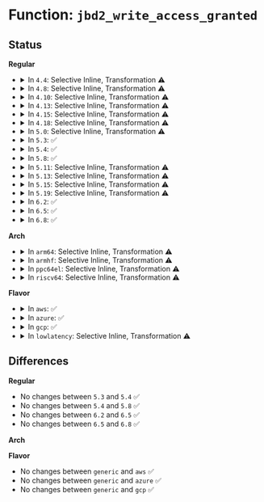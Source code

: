 # Function: <code>jbd2_write_access_granted</code>

## Status
<b>Regular</b>
<ul>
<li>
<details>
<summary>In <code>4.4</code>: Selective Inline, Transformation ⚠️</summary>

**Collision:** Unique Static

**Inline:** Selective

**Transformation:** True

**Instances:**

```
In fs/jbd2/transaction.c (ffffffff812e73c0)
Location: fs/jbd2/transaction.c:1012
Inline: True
Inline callers:
  - fs/jbd2/transaction.c:jbd2_journal_get_write_access
  - fs/jbd2/transaction.c:jbd2_journal_get_undo_access
Direct callers:
  - fs/jbd2/transaction.c:jbd2_journal_get_write_access
  - fs/jbd2/transaction.c:jbd2_journal_get_undo_access
```
**Symbols:**

```
ffffffff812e73c0-ffffffff812e73ff: jbd2_write_access_granted.part.8 (STB_LOCAL)
```
</details>
</li>
<li>
<details>
<summary>In <code>4.8</code>: Selective Inline, Transformation ⚠️</summary>

**Collision:** Unique Static

**Inline:** Selective

**Transformation:** True

**Instances:**

```
In fs/jbd2/transaction.c (ffffffff81316595)
Location: fs/jbd2/transaction.c:1003
Inline: True
Inline callers:
  - fs/jbd2/transaction.c:jbd2_journal_get_undo_access
  - fs/jbd2/transaction.c:jbd2_journal_get_write_access
Direct callers:
  - fs/jbd2/transaction.c:jbd2_journal_get_undo_access
  - fs/jbd2/transaction.c:jbd2_journal_get_write_access
```
**Symbols:**

```
ffffffff81314f20-ffffffff81314f5f: jbd2_write_access_granted.part.8 (STB_LOCAL)
```
</details>
</li>
<li>
<details>
<summary>In <code>4.10</code>: Selective Inline, Transformation ⚠️</summary>

**Collision:** Unique Static

**Inline:** Selective

**Transformation:** True

**Instances:**

```
In fs/jbd2/transaction.c (ffffffff8132c585)
Location: fs/jbd2/transaction.c:1005
Inline: True
Inline callers:
  - fs/jbd2/transaction.c:jbd2_journal_get_undo_access
  - fs/jbd2/transaction.c:jbd2_journal_get_write_access
Direct callers:
  - fs/jbd2/transaction.c:jbd2_journal_get_undo_access
  - fs/jbd2/transaction.c:jbd2_journal_get_write_access
```
**Symbols:**

```
ffffffff8132af20-ffffffff8132af5f: jbd2_write_access_granted.part.9 (STB_LOCAL)
```
</details>
</li>
<li>
<details>
<summary>In <code>4.13</code>: Selective Inline, Transformation ⚠️</summary>

**Collision:** Unique Static

**Inline:** Selective

**Transformation:** True

**Instances:**

```
In fs/jbd2/transaction.c (ffffffff81341785)
Location: fs/jbd2/transaction.c:1018
Inline: True
Inline callers:
  - fs/jbd2/transaction.c:jbd2_journal_get_undo_access
  - fs/jbd2/transaction.c:jbd2_journal_get_write_access
Direct callers:
  - fs/jbd2/transaction.c:jbd2_journal_get_undo_access
  - fs/jbd2/transaction.c:jbd2_journal_get_write_access
```
**Symbols:**

```
ffffffff81340150-ffffffff8134018d: jbd2_write_access_granted.part.9 (STB_LOCAL)
```
</details>
</li>
<li>
<details>
<summary>In <code>4.15</code>: Selective Inline, Transformation ⚠️</summary>

**Collision:** Unique Static

**Inline:** Selective

**Transformation:** True

**Instances:**

```
In fs/jbd2/transaction.c (ffffffff81365db5)
Location: fs/jbd2/transaction.c:1021
Inline: True
Inline callers:
  - fs/jbd2/transaction.c:jbd2_journal_get_undo_access
  - fs/jbd2/transaction.c:jbd2_journal_get_write_access
Direct callers:
  - fs/jbd2/transaction.c:jbd2_journal_get_undo_access
  - fs/jbd2/transaction.c:jbd2_journal_get_write_access
```
**Symbols:**

```
ffffffff81364760-ffffffff813647a0: jbd2_write_access_granted.part.9 (STB_LOCAL)
```
</details>
</li>
<li>
<details>
<summary>In <code>4.18</code>: Selective Inline, Transformation ⚠️</summary>

**Collision:** Unique Static

**Inline:** Selective

**Transformation:** True

**Instances:**

```
In fs/jbd2/transaction.c (ffffffff813944d5)
Location: fs/jbd2/transaction.c:1017
Inline: True
Inline callers:
  - fs/jbd2/transaction.c:jbd2_journal_get_undo_access
  - fs/jbd2/transaction.c:jbd2_journal_get_write_access
Direct callers:
  - fs/jbd2/transaction.c:jbd2_journal_get_undo_access
  - fs/jbd2/transaction.c:jbd2_journal_get_write_access
```
**Symbols:**

```
ffffffff81392ed0-ffffffff81392f10: jbd2_write_access_granted.part.10 (STB_LOCAL)
```
</details>
</li>
<li>
<details>
<summary>In <code>5.0</code>: Selective Inline, Transformation ⚠️</summary>

**Collision:** Unique Static

**Inline:** Selective

**Transformation:** True

**Instances:**

```
In fs/jbd2/transaction.c (ffffffff813ad225)
Location: fs/jbd2/transaction.c:1050
Inline: True
Inline callers:
  - fs/jbd2/transaction.c:jbd2_journal_get_undo_access
  - fs/jbd2/transaction.c:jbd2_journal_get_write_access
Direct callers:
  - fs/jbd2/transaction.c:jbd2_journal_get_undo_access
  - fs/jbd2/transaction.c:jbd2_journal_get_write_access
```
**Symbols:**

```
ffffffff813abbf0-ffffffff813abc30: jbd2_write_access_granted.part.11 (STB_LOCAL)
```
</details>
</li>
<li>
<details>
<summary>In <code>5.3</code>: ✅</summary>

```c
bool jbd2_write_access_granted(handle_t *handle, struct buffer_head *bh, bool undo);
```

**Collision:** Unique Static

**Inline:** No

**Transformation:** False

**Instances:**

```
In fs/jbd2/transaction.c (ffffffff813d6020)
Location: fs/jbd2/transaction.c:1050
Inline: False
Direct callers:
  - fs/jbd2/transaction.c:jbd2_journal_get_undo_access
  - fs/jbd2/transaction.c:jbd2_journal_get_write_access
```
**Symbols:**

```
ffffffff813d6020-ffffffff813d6074: jbd2_write_access_granted (STB_LOCAL)
```
</details>
</li>
<li>
<details>
<summary>In <code>5.4</code>: ✅</summary>

```c
bool jbd2_write_access_granted(handle_t *handle, struct buffer_head *bh, bool undo);
```

**Collision:** Unique Static

**Inline:** No

**Transformation:** False

**Instances:**

```
In fs/jbd2/transaction.c (ffffffff813f0050)
Location: fs/jbd2/transaction.c:1051
Inline: False
Direct callers:
  - fs/jbd2/transaction.c:jbd2_journal_get_undo_access
  - fs/jbd2/transaction.c:jbd2_journal_get_write_access
```
**Symbols:**

```
ffffffff813f0050-ffffffff813f00aa: jbd2_write_access_granted (STB_LOCAL)
```
</details>
</li>
<li>
<details>
<summary>In <code>5.8</code>: ✅</summary>

```c
bool jbd2_write_access_granted(handle_t *handle, struct buffer_head *bh, bool undo);
```

**Collision:** Unique Static

**Inline:** No

**Transformation:** False

**Instances:**

```
In fs/jbd2/transaction.c (ffffffff8143c890)
Location: fs/jbd2/transaction.c:1130
Inline: False
Direct callers:
  - fs/jbd2/transaction.c:jbd2_journal_get_undo_access
  - fs/jbd2/transaction.c:jbd2_journal_get_write_access
```
**Symbols:**

```
ffffffff8143c890-ffffffff8143c8ea: jbd2_write_access_granted (STB_LOCAL)
```
</details>
</li>
<li>
<details>
<summary>In <code>5.11</code>: Selective Inline, Transformation ⚠️</summary>

**Collision:** Unique Static

**Inline:** Selective

**Transformation:** True

**Instances:**

```
In fs/jbd2/transaction.c (ffffffff8145ac63)
Location: fs/jbd2/transaction.c:1132
Inline: True
Inline callers:
  - fs/jbd2/transaction.c:jbd2_journal_get_undo_access
  - fs/jbd2/transaction.c:jbd2_journal_get_write_access
Direct callers:
  - fs/jbd2/transaction.c:jbd2_journal_get_undo_access
  - fs/jbd2/transaction.c:jbd2_journal_get_write_access
```
**Symbols:**

```
ffffffff81458a60-ffffffff81458ae1: jbd2_write_access_granted.part.0 (STB_LOCAL)
```
</details>
</li>
<li>
<details>
<summary>In <code>5.13</code>: Selective Inline, Transformation ⚠️</summary>

**Collision:** Unique Static

**Inline:** Selective

**Transformation:** True

**Instances:**

```
In fs/jbd2/transaction.c (ffffffff814605a3)
Location: fs/jbd2/transaction.c:1137
Inline: True
Inline callers:
  - fs/jbd2/transaction.c:jbd2_journal_get_undo_access
  - fs/jbd2/transaction.c:jbd2_journal_get_write_access
Direct callers:
  - fs/jbd2/transaction.c:jbd2_journal_get_undo_access
  - fs/jbd2/transaction.c:jbd2_journal_get_write_access
```
**Symbols:**

```
ffffffff8145e3e0-ffffffff8145e461: jbd2_write_access_granted.part.0 (STB_LOCAL)
```
</details>
</li>
<li>
<details>
<summary>In <code>5.15</code>: Selective Inline, Transformation ⚠️</summary>

**Collision:** Unique Static

**Inline:** Selective

**Transformation:** True

**Instances:**

```
In fs/jbd2/transaction.c (ffffffff814b5a23)
Location: fs/jbd2/transaction.c:1154
Inline: True
Inline callers:
  - fs/jbd2/transaction.c:jbd2_journal_get_undo_access
  - fs/jbd2/transaction.c:jbd2_journal_get_write_access
Direct callers:
  - fs/jbd2/transaction.c:jbd2_journal_get_undo_access
  - fs/jbd2/transaction.c:jbd2_journal_get_write_access
```
**Symbols:**

```
ffffffff814b3910-ffffffff814b3991: jbd2_write_access_granted.part.0 (STB_LOCAL)
```
</details>
</li>
<li>
<details>
<summary>In <code>5.19</code>: Selective Inline, Transformation ⚠️</summary>

**Collision:** Unique Static

**Inline:** Selective

**Transformation:** True

**Instances:**

```
In fs/jbd2/transaction.c (ffffffff8153f307)
Location: fs/jbd2/transaction.c:1163
Inline: True
Inline callers:
  - fs/jbd2/transaction.c:jbd2_journal_get_undo_access
  - fs/jbd2/transaction.c:jbd2_journal_get_write_access
Direct callers:
  - fs/jbd2/transaction.c:jbd2_journal_get_undo_access
  - fs/jbd2/transaction.c:jbd2_journal_get_write_access
```
**Symbols:**

```
ffffffff8153d190-ffffffff8153d24b: jbd2_write_access_granted.part.0 (STB_LOCAL)
```
</details>
</li>
<li>
<details>
<summary>In <code>6.2</code>: ✅</summary>

```c
bool jbd2_write_access_granted(handle_t *handle, struct buffer_head *bh, bool undo);
```

**Collision:** Unique Static

**Inline:** No

**Transformation:** False

**Instances:**

```
In fs/jbd2/transaction.c (ffffffff815db850)
Location: fs/jbd2/transaction.c:1171
Inline: False
Direct callers:
  - fs/jbd2/transaction.c:jbd2_journal_get_undo_access
  - fs/jbd2/transaction.c:jbd2_journal_get_write_access
```
**Symbols:**

```
ffffffff815db850-ffffffff815db8f2: jbd2_write_access_granted (STB_LOCAL)
```
</details>
</li>
<li>
<details>
<summary>In <code>6.5</code>: ✅</summary>

```c
bool jbd2_write_access_granted(handle_t *handle, struct buffer_head *bh, bool undo);
```

**Collision:** Unique Static

**Inline:** No

**Transformation:** False

**Instances:**

```
In fs/jbd2/transaction.c (ffffffff81613310)
Location: fs/jbd2/transaction.c:1171
Inline: False
Direct callers:
  - fs/jbd2/transaction.c:jbd2_journal_get_undo_access
  - fs/jbd2/transaction.c:jbd2_journal_get_write_access
```
**Symbols:**

```
ffffffff81613310-ffffffff816133b2: jbd2_write_access_granted (STB_LOCAL)
```
</details>
</li>
<li>
<details>
<summary>In <code>6.8</code>: ✅</summary>

```c
bool jbd2_write_access_granted(handle_t *handle, struct buffer_head *bh, bool undo);
```

**Collision:** Unique Static

**Inline:** No

**Transformation:** False

**Instances:**

```
In fs/jbd2/transaction.c (ffffffff8164c110)
Location: fs/jbd2/transaction.c:1167
Inline: False
Direct callers:
  - fs/jbd2/transaction.c:jbd2_journal_get_undo_access
  - fs/jbd2/transaction.c:jbd2_journal_get_write_access
```
**Symbols:**

```
ffffffff8164c110-ffffffff8164c1b2: jbd2_write_access_granted (STB_LOCAL)
```
</details>
</li>
</ul>
<b>Arch</b>
<ul>
<li>
<details>
<summary>In <code>arm64</code>: Selective Inline, Transformation ⚠️</summary>

**Collision:** Unique Static

**Inline:** Selective

**Transformation:** True

**Instances:**

```
In fs/jbd2/transaction.c (ffff8000104cb598)
Location: fs/jbd2/transaction.c:1051
Inline: True
Inline callers:
  - fs/jbd2/transaction.c:jbd2_journal_get_undo_access
  - fs/jbd2/transaction.c:jbd2_journal_get_write_access
Direct callers:
  - fs/jbd2/transaction.c:jbd2_journal_get_undo_access
  - fs/jbd2/transaction.c:jbd2_journal_get_write_access
```
**Symbols:**

```
ffff8000104c89c8-ffff8000104c8a64: jbd2_write_access_granted.isra.0.part.0 (STB_LOCAL)
```
</details>
</li>
<li>
<details>
<summary>In <code>armhf</code>: Selective Inline, Transformation ⚠️</summary>

**Collision:** Unique Static

**Inline:** Selective

**Transformation:** True

**Instances:**

```
In fs/jbd2/transaction.c (c068ef3c)
Location: fs/jbd2/transaction.c:1051
Inline: True
Inline callers:
  - fs/jbd2/transaction.c:jbd2_journal_get_undo_access
  - fs/jbd2/transaction.c:jbd2_journal_get_write_access
Direct callers:
  - fs/jbd2/transaction.c:jbd2_journal_get_undo_access
  - fs/jbd2/transaction.c:jbd2_journal_get_write_access
```
**Symbols:**

```
c068c918-c068c9a4: jbd2_write_access_granted.part.0 (STB_LOCAL)
```
</details>
</li>
<li>
<details>
<summary>In <code>ppc64el</code>: Selective Inline, Transformation ⚠️</summary>

**Collision:** Unique Static

**Inline:** Selective

**Transformation:** True

**Instances:**

```
In fs/jbd2/transaction.c (c00000000060475c)
Location: fs/jbd2/transaction.c:1051
Inline: True
Inline callers:
  - fs/jbd2/transaction.c:jbd2_journal_get_undo_access
  - fs/jbd2/transaction.c:jbd2_journal_get_write_access
Direct callers:
  - fs/jbd2/transaction.c:jbd2_journal_get_undo_access
  - fs/jbd2/transaction.c:jbd2_journal_get_write_access
```
**Symbols:**

```
c000000000602980-c000000000602a08: jbd2_write_access_granted.isra.0.part.0 (STB_LOCAL)
```
</details>
</li>
<li>
<details>
<summary>In <code>riscv64</code>: Selective Inline, Transformation ⚠️</summary>

**Collision:** Unique Static

**Inline:** Selective

**Transformation:** True

**Instances:**

```
In fs/jbd2/transaction.c (ffffffe000344402)
Location: fs/jbd2/transaction.c:1051
Inline: True
Inline callers:
  - fs/jbd2/transaction.c:jbd2_journal_get_undo_access
  - fs/jbd2/transaction.c:jbd2_journal_get_write_access
Direct callers:
  - fs/jbd2/transaction.c:jbd2_journal_get_undo_access
  - fs/jbd2/transaction.c:jbd2_journal_get_write_access
```
**Symbols:**

```
ffffffe000342c3c-ffffffe000342cac: jbd2_write_access_granted.isra.0.part.0 (STB_LOCAL)
```
</details>
</li>
</ul>
<b>Flavor</b>
<ul>
<li>
<details>
<summary>In <code>aws</code>: ✅</summary>

```c
bool jbd2_write_access_granted(handle_t *handle, struct buffer_head *bh, bool undo);
```

**Collision:** Unique Static

**Inline:** No

**Transformation:** False

**Instances:**

```
In fs/jbd2/transaction.c (ffffffff813e8630)
Location: fs/jbd2/transaction.c:1051
Inline: False
Direct callers:
  - fs/jbd2/transaction.c:jbd2_journal_get_undo_access
  - fs/jbd2/transaction.c:jbd2_journal_get_write_access
```
**Symbols:**

```
ffffffff813e8630-ffffffff813e868a: jbd2_write_access_granted (STB_LOCAL)
```
</details>
</li>
<li>
<details>
<summary>In <code>azure</code>: ✅</summary>

```c
bool jbd2_write_access_granted(handle_t *handle, struct buffer_head *bh, bool undo);
```

**Collision:** Unique Static

**Inline:** No

**Transformation:** False

**Instances:**

```
In fs/jbd2/transaction.c (ffffffff813d90b0)
Location: fs/jbd2/transaction.c:1051
Inline: False
Direct callers:
  - fs/jbd2/transaction.c:jbd2_journal_get_undo_access
  - fs/jbd2/transaction.c:jbd2_journal_get_write_access
```
**Symbols:**

```
ffffffff813d90b0-ffffffff813d910a: jbd2_write_access_granted (STB_LOCAL)
```
</details>
</li>
<li>
<details>
<summary>In <code>gcp</code>: ✅</summary>

```c
bool jbd2_write_access_granted(handle_t *handle, struct buffer_head *bh, bool undo);
```

**Collision:** Unique Static

**Inline:** No

**Transformation:** False

**Instances:**

```
In fs/jbd2/transaction.c (ffffffff813e59b0)
Location: fs/jbd2/transaction.c:1051
Inline: False
Direct callers:
  - fs/jbd2/transaction.c:jbd2_journal_get_undo_access
  - fs/jbd2/transaction.c:jbd2_journal_get_write_access
```
**Symbols:**

```
ffffffff813e59b0-ffffffff813e5a0a: jbd2_write_access_granted (STB_LOCAL)
```
</details>
</li>
<li>
<details>
<summary>In <code>lowlatency</code>: Selective Inline, Transformation ⚠️</summary>

**Collision:** Unique Static

**Inline:** Selective

**Transformation:** True

**Instances:**

```
In fs/jbd2/transaction.c (ffffffff813fc547)
Location: fs/jbd2/transaction.c:1051
Inline: True
Inline callers:
  - fs/jbd2/transaction.c:jbd2_journal_get_undo_access
  - fs/jbd2/transaction.c:jbd2_journal_get_write_access
Direct callers:
  - fs/jbd2/transaction.c:jbd2_journal_get_undo_access
  - fs/jbd2/transaction.c:jbd2_journal_get_write_access
```
**Symbols:**

```
ffffffff813faed0-ffffffff813faf4f: jbd2_write_access_granted.part.0 (STB_LOCAL)
```
</details>
</li>
</ul>

## Differences
<b>Regular</b>
<ul>
<li>
No changes between <code>5.3</code> and <code>5.4</code> ✅
</li>
<li>
No changes between <code>5.4</code> and <code>5.8</code> ✅
</li>
<li>
No changes between <code>6.2</code> and <code>6.5</code> ✅
</li>
<li>
No changes between <code>6.5</code> and <code>6.8</code> ✅
</li>
</ul>
<b>Arch</b>
<ul>
</ul>
<b>Flavor</b>
<ul>
<li>
No changes between <code>generic</code> and <code>aws</code> ✅
</li>
<li>
No changes between <code>generic</code> and <code>azure</code> ✅
</li>
<li>
No changes between <code>generic</code> and <code>gcp</code> ✅
</li>
</ul>
